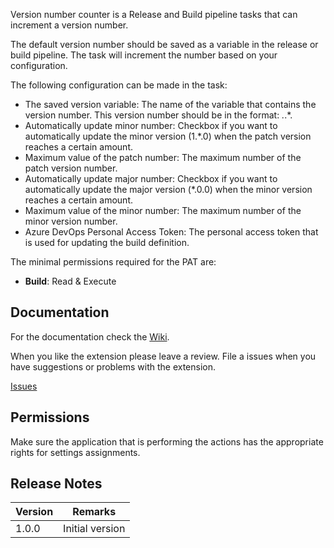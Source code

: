 Version number counter is a Release and Build pipeline tasks that can increment a version number. 

The default version number should be saved as a variable in the release or build pipeline. The task will increment the number based on your configuration.

The following configuration can be made in the task:
* The saved version variable: The name of the variable that contains the version number. This version number should be in the format: *.*.*.
* Automatically update minor number: Checkbox if you want to automatically update the minor version (1.*.0) when the patch version reaches a certain amount.
* Maximum value of the patch number: The maximum number of the patch version number.
* Automatically update major number: Checkbox if you want to automatically update the major version (*.0.0) when the minor version reaches a certain amount.
* Maximum value of the minor number: The maximum number of the minor version number.
* Azure DevOps Personal Access Token: The personal access token that is used for updating the build definition.

The minimal permissions required for the PAT are:
* **Build**: Read & Execute

## Documentation

For the documentation check the [Wiki](https://github.com/MaikvanderGaag/msft-extensions/wiki).

When you like the extension please leave a review. File a issues when you have suggestions or problems with the extension.

[Issues](https://github.com/MaikvanderGaag/msft-extensions/issues)

## Permissions

Make sure the application that is performing the actions has the appropriate rights for settings assignments.

## Release Notes

| Version | Remarks                             |  
|---------|-------------------------------------|
| 1.0.0   | Initial version                     |